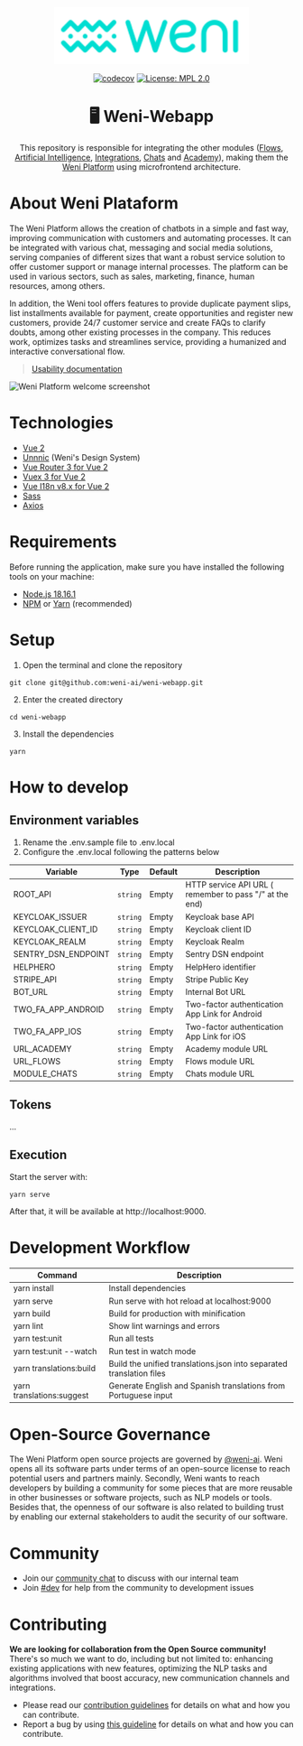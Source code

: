 <div align="center">

<img src="https://github.com/Ilhasoft/weni-webapp/raw/main/src/assets/LogoWeniAnimada.svg" height="100" />

[![codecov](https://codecov.io/gh/weni-ai/weni-webapp/branch/main/graph/badge.svg)](https://codecov.io/gh/weni-ai/weni-webapp) [![License: MPL 2.0](https://img.shields.io/badge/License-MPL_2.0-brightgreen.svg)](https://opensource.org/licenses/MPL-2.0)

# :desktop_computer: Weni-Webapp

This repository is responsible for integrating the other modules ([Flows](https://github.com/weni-ai/flows/), [Artificial Intelligence](https://github.com/weni-ai/ia-platform-frontend), [Integrations](https://github.com/weni-ai/weni-integrations-webapp), [Chats](https://github.com/weni-ai/chats-webapp) and [Academy](https://github.com/weni-ai/weni-academy)), making them the [Weni Platform](https://dash.weni.ai/) using microfrontend architecture.

</div>

# About Weni Plataform

The Weni Platform allows the creation of chatbots in a simple and fast way, improving communication with customers and automating processes. It can be integrated with various chat, messaging and social media solutions, serving companies of different sizes that want a robust service solution to offer customer support or manage internal processes. The platform can be used in various sectors, such as sales, marketing, finance, human resources, among others.

In addition, the Weni tool offers features to provide duplicate payment slips, list installments available for payment, create opportunities and register new customers, provide 24/7 customer service and create FAQs to clarify doubts, among other existing processes in the company. This reduces work, optimizes tasks and streamlines service, providing a humanized and interactive conversational flow.
> [Usability documentation](https://docs.weni.ai/l/pt)

![Weni Platform welcome screenshot](preview.png)

# Technologies

- [Vue 2](https://v2.vuejs.org/)
- [Unnnic](https://github.com/weni-ai/unnnic) (Weni's Design System)
- [Vue Router 3 for Vue 2](https://v3.router.vuejs.org/)
- [Vuex 3 for Vue 2](https://v3.vuex.vuejs.org/)
- [Vue I18n v8.x for Vue 2](https://kazupon.github.io/vue-i18n/)
- [Sass](https://sass-lang.com/)
- [Axios](https://axios-http.com/)

# Requirements
Before running the application, make sure you have installed the following tools on your machine:

- [Node.js 18.16.1](https://nodejs.org/en)
- [NPM](https://www.npmjs.com/) or [Yarn](https://yarnpkg.com/) (recommended)

# Setup

1. Open the terminal and clone the repository

```
git clone git@github.com:weni-ai/weni-webapp.git
```

2. Enter the created directory

```
cd weni-webapp
```

3. Install the dependencies

```
yarn
```


# How to develop
## Environment variables

1. Rename the .env.sample file to .env.local
2. Configure the .env.local following the patterns below

| Variable | Type | Default | Description |
|--|--|--|--|
| ROOT_API | `string` | Empty | HTTP service API URL ( remember to pass "/" at the end)
| KEYCLOAK_ISSUER  | `string` | Empty | Keycloak base API
| KEYCLOAK_CLIENT_ID  | `string` | Empty | Keycloak client ID
| KEYCLOAK_REALM  | `string` | Empty | Keycloak Realm
| SENTRY_DSN_ENDPOINT  | `string` | Empty | Sentry DSN endpoint
| HELPHERO  | `string` | Empty | HelpHero identifier
| STRIPE_API  | `string` | Empty | Stripe Public Key
| BOT_URL  | `string` | Empty | Internal Bot URL
| TWO_FA_APP_ANDROID  | `string` | Empty | Two-factor authentication App Link for Android
| TWO_FA_APP_IOS  | `string` | Empty | Two-factor authentication App Link for iOS
| URL_ACADEMY  | `string` | Empty | Academy module URL
| URL_FLOWS  | `string` | Empty | Flows module URL
| MODULE_CHATS  | `string` | Empty | Chats module URL

## Tokens
...


## Execution

Start the server with:

```
yarn serve
```

After that, it will be available at http://localhost:9000.

# Development Workflow

| Command | Description |
|--|--|
| yarn install | Install dependencies
| yarn serve | Run serve with hot reload at localhost:9000
| yarn build | Build for production with minification
| yarn lint | Show lint warnings and errors
| yarn test:unit | Run all tests
| yarn test:unit --watch | Run test in watch mode
| yarn translations:build | Build the unified translations.json into separated translation files
| yarn translations:suggest | Generate English and Spanish translations from Portuguese input

# Open-Source Governance

The Weni Platform open source projects are governed by [@weni-ai](https://github.com/weni-ai/). Weni opens all its software parts under terms of an open-source license to reach potential users and partners mainly. Secondly, Weni wants to reach developers by building a community for some pieces that are more reusable in other businesses or software projects, such as NLP models or tools. Besides that, the openness of our software is also related to building trust by enabling our external stakeholders to audit the security of our software.

# Community

- Join our [community chat](https://community-chat.weni.ai) to discuss with our internal team
- Join [#dev](https://community-chat.weni.ai/channel/dev) for help from the community to development issues

# Contributing

**We are looking for collaboration from the Open Source community!** There's so much we want to do,
including but not limited to: enhancing existing applications with new features,
optimizing the NLP tasks and algorithms involved that boost accuracy, new communication channels and integrations.

* Please read our [contribution guidelines](https://github.com/ilhasoft/weni-platform/blob/main/.github/CONTRIBUTING.md) for details on what and how you can contribute.
* Report a bug by using [this guideline](https://github.com/ilhasoft/weni-platform/blob/main/.github/CONTRIBUTING.md#report-a-bug) for details on what and how you can contribute.
